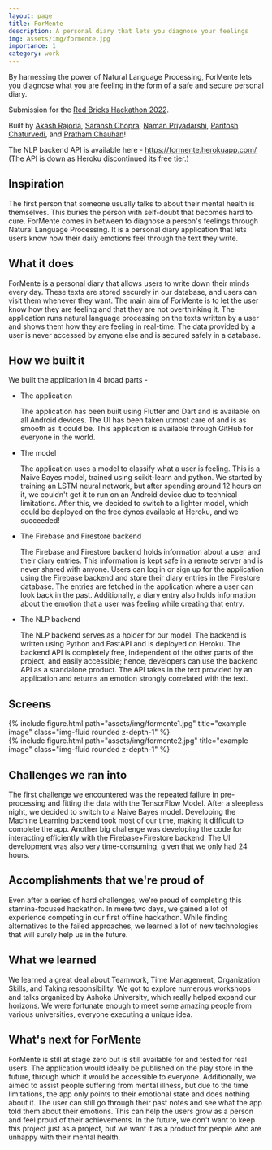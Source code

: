 ```yaml
---
layout: page
title: ForMente
description: A personal diary that lets you diagnose your feelings
img: assets/img/formente.jpg
importance: 1
category: work
---
```


By harnessing the power of Natural Language Processing, ForMente lets you diagnose what you are feeling in the form of a safe and secure personal diary.

Submission for the [Red Bricks Hackathon 2022](https://devpost.com/software/formente).

Built by [Akash Rajoria](https://github.com/rajoriaakash), [Saransh Chopra](https://github.com/Saransh-cpp), [Naman Priyadarshi](https://github.com/Naman-Priyadarshi), [Paritosh Chaturvedi](https://github.com/ooparitoshoo), and [Pratham Chauhan](https://github.com/ooprathamm)!

The NLP backend API is available here - https://formente.herokuapp.com/ (The API is down as Heroku discontinued its free tier.)

## Inspiration
The first person that someone usually talks to about their mental health is themselves. This buries the person with self-doubt that becomes hard to cure. ForMente comes in between to diagnose a person's feelings through Natural Language Processing. It is a personal diary application that lets users know how their daily emotions feel through the text they write.

## What it does
ForMente is a personal diary that allows users to write down their minds every day. These texts are stored securely in our database, and users can visit them whenever they want. The main aim of ForMente is to let the user know how they are feeling and that they are not overthinking it. The application runs natural language processing on the texts written by a user and shows them how they are feeling in real-time. The data provided by a user is never accessed by anyone else and is secured safely in a database.

## How we built it
We built the application in 4 broad parts -

- The application

  The application has been built using Flutter and Dart and is available on all Android devices. The UI has been taken utmost care of and is as smooth as it could be. This application is available through GitHub for everyone in the world.

- The model

  The application uses a model to classify what a user is feeling. This is a Naive Bayes model, trained using scikit-learn and python. We started by training an LSTM neural network, but after spending around 12 hours on it, we couldn't get it to run on an Android device due to technical limitations. After this, we decided to switch to a lighter model, which could be deployed on the free dynos available at Heroku, and we succeeded!

- The Firebase and Firestore backend

  The Firebase and Firestore backend holds information about a user and their diary entries. This information is kept safe in a remote server and is never shared with anyone. Users can log in or sign up for the application using the Firebase backend and store their diary entries in the Firestore database. The entries are fetched in the application where a user can look back in the past. Additionally, a diary entry also holds information about the emotion that a user was feeling while creating that entry.

- The NLP backend

  The NLP backend serves as a holder for our model. The backend is written using Python and FastAPI and is deployed on Heroku. The backend API is completely free, independent of the other parts of the project, and easily accessible; hence, developers can use the backend API as a standalone product. The API takes in the text provided by an application and returns an emotion strongly correlated with the text.

## Screens

<div class="row">
    <div class="col-sm mt-3 mt-md-0">
        {% include figure.html path="assets/img/formente1.jpg" title="example image" class="img-fluid rounded z-depth-1" %}
    </div>
</div>
<div class="row">
    <div class="col-sm mt-3 mt-md-0">
        {% include figure.html path="assets/img/formente2.jpg" title="example image" class="img-fluid rounded z-depth-1" %}
    </div>
</div>

## Challenges we ran into
The first challenge we encountered was the repeated failure in pre-processing and fitting the data with the TensorFlow Model. After a sleepless night, we decided to switch to a Naive Bayes model. Developing the Machine Learning backend took most of our time, making it difficult to complete the app. Another big challenge was developing the code for interacting efficiently with the Firebase+Firestore backend. The UI development was also very time-consuming, given that we only had 24 hours.

## Accomplishments that we're proud of
Even after a series of hard challenges, we're proud of completing this stamina-focused hackathon. In mere two days, we gained a lot of experience competing in our first offline hackathon. While finding alternatives to the failed approaches, we learned a lot of new technologies that will surely help us in the future.

## What we learned
We learned a great deal about Teamwork, Time Management, Organization Skills, and Taking responsibility. We got to explore numerous workshops and talks organized by Ashoka University, which really helped expand our horizons. We were fortunate enough to meet some amazing people from various universities, everyone executing a unique idea.

## What's next for ForMente
ForMente is still at stage zero but is still available for and tested for real users. The application would ideally be published on the play store in the future, through which it would be accessible to everyone. Additionally, we aimed to assist people suffering from mental illness, but due to the time limitations, the app only points to their emotional state and does nothing about it. The user can still go through their past notes and see what the app told them about their emotions. This can help the users grow as a person and feel proud of their achievements. In the future, we don't want to keep this project just as a project, but we want it as a product for people who are unhappy with their mental health.
